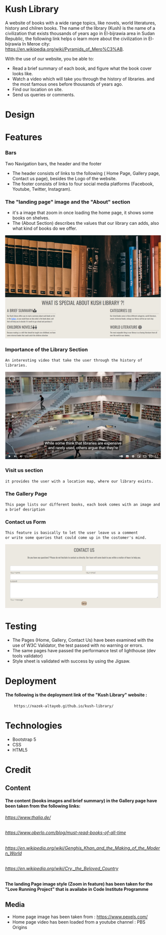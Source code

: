 
# Kush Library

A website of books with a wide range topics, 
like novels, world literatures, history and chilren books. 
The name of the library (Kush) is the name of a civilization that 
exists thousands of years ago in El-bijrawia area in Sudan Republic, 
the following link helps o learn more about the civilization in 
El-bijrawia In Meroe city: https://en.wikipedia.org/wiki/Pyramids_of_Mero%C3%AB.

With the use of our website, you be able to:
* Read a brief summary of each book, and figure what the book cover looks like.
* Watch a video which will take you through the history of libraries.
  and the most famous ones before thousands of years ago.
* Find our location on site.
* Send us queries or comments.

# Design


# Features
 
### Bars
Two Navigation bars, the header and the footer
* The header consists of links to the following ( Home Page, Gallery page, Contact us page),
  besides the Logo of the website.
* The footer consists of links to four social media platforms (Facebook, Youtube, Twitter, Instagram).
    

### The "landing page" image and the "About" section
* it's a image that zoom in once loading the home page, it shows some books on shelves.
* The (About Section) describes the values that our library can adds, also what kind of books do we offer.

![main-page](./assets/images/main-page.png)

### Importance of the Library Section
    An interesting video that take the user through the history of libraries. 
<!-- ![Libraries-history](https://www.youtube.com/watch?v=2zfhvDhnA5U) -->
[![Libraries-history](./assets/images/Library-snp.png)](https://www.youtube.com/watch?v=2zfhvDhnA5U)
### Visit us section
    it provides the user with a location map, where our library exists.
### The Gallery Page
    This page lists our different books, each book comes with an image and a brief desription
### Contact us Form
    This feature is basically to let the user leave us a comment
    or write some queries that could come up in the costomer's mind.
![contact-form](./assets/images/contact-form.png)
    
# Testing
* The Pages (Home, Gallery, Contact Us) have been examined with the use of W3C Validator, 
  the test passed with no warning or errors.
* The same pages have passed the performance test of lighthouse (dev tools validator)
* Style sheet is validated with success by using the Jigsaw.

# Deployment
#### The following is the deployment link of the "Kush Library" website :
        https://nazek-altayeb.github.io/kush-library/
# Technologies
* Bootstrap 5
* CSS
* HTML5

# Credit
## Content
#### The content (books images and brief summary) in the Gallery page have been taken from the following links:
######  https://www.thalia.de/
######   https://www.oberlo.com/blog/must-read-books-of-all-time
######   https://en.wikipedia.org/wiki/Genghis_Khan_and_the_Making_of_the_Modern_World
######   https://en.wikipedia.org/wiki/Cry,_the_Beloved_Country
#### The landing Page image style (Zoom in feature) has been taken for the "Love Running Project" that is availabe in Code Institute Programme

## Media
 
 * Home page image has been taken from :  https://www.pexels.com/
 * Home page video has been loaded from a youtube channel : PBS Origins
